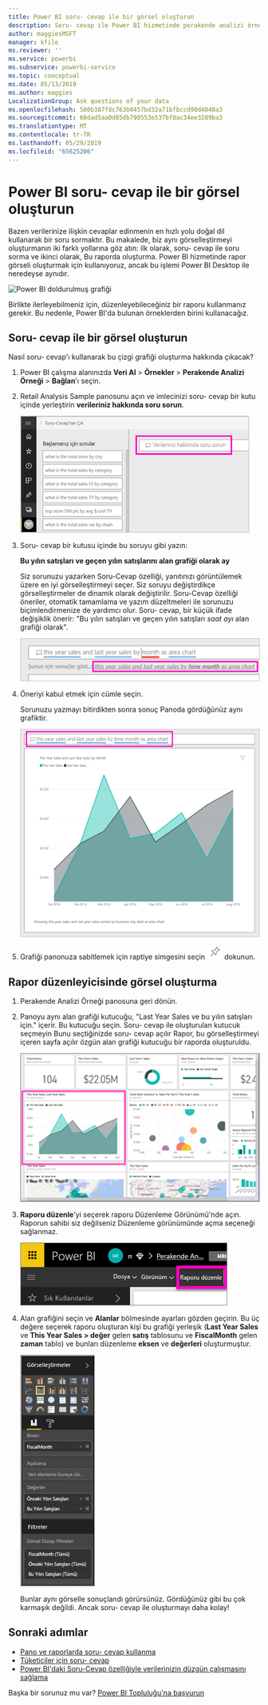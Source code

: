 ```yaml
---
title: Power BI soru- cevap ile bir görsel oluşturun
description: Soru- cevap ile Power BI hizmetinde perakende analizi örneğini kullanarak bir görsel oluşturmayı öğrenin
author: maggiesMSFT
manager: kfile
ms.reviewer: ''
ms.service: powerbi
ms.subservice: powerbi-service
ms.topic: conceptual
ms.date: 05/13/2019
ms.author: maggies
LocalizationGroup: Ask questions of your data
ms.openlocfilehash: 580b387f8c763b0457bd32a71bfbccd90d4040a3
ms.sourcegitcommit: 60dad5aa0d85db790553e537bf8ac34ee3289ba3
ms.translationtype: MT
ms.contentlocale: tr-TR
ms.lasthandoff: 05/29/2019
ms.locfileid: "65625206"
---
```

# <a name="create-a-visual-with-power-bi-qa"></a>Power BI soru- cevap ile bir görsel oluşturun

Bazen verilerinize ilişkin cevaplar edinmenin en hızlı yolu doğal dil kullanarak bir soru sormaktır.  Bu makalede, biz aynı görselleştirmeyi oluşturmanın iki farklı yollarına göz atın: ilk olarak, soru- cevap ile soru sorma ve ikinci olarak, Bu raporda oluşturma. Power BI hizmetinde rapor görseli oluşturmak için kullanıyoruz, ancak bu işlemi Power BI Desktop ile neredeyse aynıdır.

![Power BI doldurulmuş grafiği](media/power-bi-visualization-introduction-to-q-and-a/power-bi-qna-create-visual.png)

Birlikte ilerleyebilmeniz için, düzenleyebileceğiniz bir raporu kullanmanız gerekir. Bu nedenle, Power BI'da bulunan örneklerden birini kullanacağız.

## <a name="create-a-visual-with-qa"></a>Soru- cevap ile bir görsel oluşturun

Nasıl soru- cevap'ı kullanarak bu çizgi grafiği oluşturma hakkında çıkacak?

1. Power BI çalışma alanınızda **Veri Al** \> **Örnekler** \> **Perakende Analizi Örneği** > **Bağlan**'ı seçin.

1. Retail Analysis Sample panosunu açın ve imlecinizi soru- cevap bir kutu içinde yerleştirin **verileriniz hakkında soru sorun**.

    ![İmleci soru- cevap bir kutu içinde](media/power-bi-visualization-introduction-to-q-and-a/power-bi-qna-cursor-in-qna-box.png)

2. Soru- cevap bir kutusu içinde bu soruyu gibi yazın:
   
    **Bu yılın satışları ve geçen yılın satışlarını alan grafiği olarak ay**
   
    Siz sorunuzu yazarken Soru-Cevap özelliği, yanıtınızı görüntülemek üzere en iyi görselleştirmeyi seçer. Siz soruyu değiştirdikçe görselleştirmeler de dinamik olarak değiştirilir. Soru-Cevap özelliği öneriler, otomatik tamamlama ve yazım düzeltmeleri ile sorunuzu biçimlendirmenize de yardımcı olur. Soru- cevap, bir küçük ifade değişiklik önerir: "Bu yılın satışları ve geçen yılın satışları *saat ayı* alan grafiği olarak".  

    ![Soru- cevap ifadesi düzeltildi](media/power-bi-visualization-introduction-to-q-and-a/power-bi-qna-corrected-create-filled-chart.png)

4. Öneriyi kabul etmek için cümle seçin. 
   
   Sorunuzu yazmayı bitirdikten sonra sonuç Panoda gördüğünüz aynı grafiktir.
   
   ![Soru- cevap bir doldurulmuş alan grafiği](media/power-bi-visualization-introduction-to-q-and-a/power-bi-qna-create-filled-chart.png)

4. Grafiği panonuza sabitlemek için raptiye simgesini seçin ![Raptiye simgesi](media/power-bi-visualization-introduction-to-q-and-a/pinnooutline.png) dokunun.

## <a name="create-a-visual-in-the-report-editor"></a>Rapor düzenleyicisinde görsel oluşturma

1. Perakende Analizi Örneği panosuna geri dönün.
   
2. Panoyu aynı alan grafiği kutucuğu, "Last Year Sales ve bu yılın satışları için." içerir.  Bu kutucuğu seçin. Soru- cevap ile oluşturulan kutucuk seçmeyin Bunu seçtiğinizde soru- cevap açılır Rapor, bu görselleştirmeyi içeren sayfa açılır özgün alan grafiği kutucuğu bir raporda oluşturuldu.

    ![Perakende Analizi örneği panosu](media/power-bi-visualization-introduction-to-q-and-a/power-bi-dashboard.png)

1. **Raporu düzenle**'yi seçerek raporu Düzenleme Görünümü'nde açın.  Raporun sahibi siz değilseniz Düzenleme görünümünde açma seçeneği sağlanmaz.
   
    ![Raporu düzenle düğmesi](media/power-bi-visualization-introduction-to-q-and-a/power-bi-edit-report.png)
4. Alan grafiğini seçin ve **Alanlar** bölmesinde ayarları gözden geçirin.  Bu üç değere seçerek raporu oluşturan kişi bu grafiği yerleşik (**Last Year Sales** ve **This Year Sales > değer** gelen **satış** tablosunu ve  **FiscalMonth** gelen **zaman** tablo) ve bunları düzenleme **eksen** ve **değerleri** oluşturmuştur.
   
    ![Görselleştirmeler bölmesi](media/power-bi-visualization-introduction-to-q-and-a/gnatutorial_3-new.png)

    Bunlar aynı görselle sonuçlandı görürsünüz. Gördüğünüz gibi bu çok karmaşık değildi. Ancak soru- cevap ile oluşturmayı daha kolay!

## <a name="next-steps"></a>Sonraki adımlar

- [Pano ve raporlarda soru- cevap kullanma](power-bi-tutorial-q-and-a.md)  
- [Tüketiciler için soru- cevap](consumer/end-user-q-and-a.md)
- [Power BI'daki Soru-Cevap özelliğiyle verilerinizin düzgün çalışmasını sağlama](service-prepare-data-for-q-and-a.md)

Başka bir sorunuz mu var? [Power BI Topluluğu'na başvurun](http://community.powerbi.com/)

